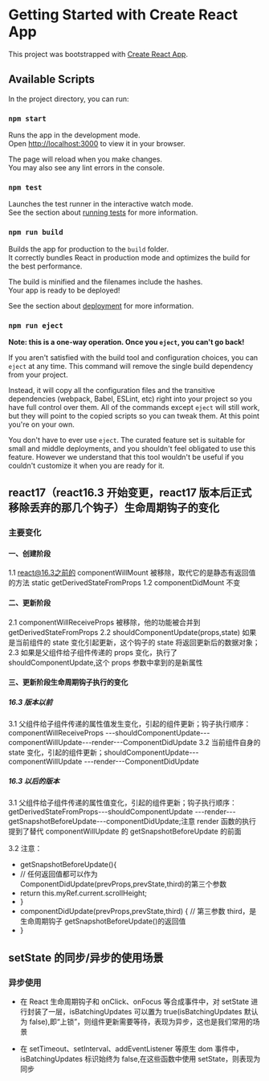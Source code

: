 # Getting Started with Create React App

This project was bootstrapped with [Create React App](https://github.com/facebook/create-react-app).

## Available Scripts

In the project directory, you can run:

### `npm start`

Runs the app in the development mode.\
Open [http://localhost:3000](http://localhost:3000) to view it in your browser.

The page will reload when you make changes.\
You may also see any lint errors in the console.

### `npm test`

Launches the test runner in the interactive watch mode.\
See the section about [running tests](https://facebook.github.io/create-react-app/docs/running-tests) for more information.

### `npm run build`

Builds the app for production to the `build` folder.\
It correctly bundles React in production mode and optimizes the build for the best performance.

The build is minified and the filenames include the hashes.\
Your app is ready to be deployed!

See the section about [deployment](https://facebook.github.io/create-react-app/docs/deployment) for more information.

### `npm run eject`

**Note: this is a one-way operation. Once you `eject`, you can't go back!**

If you aren't satisfied with the build tool and configuration choices, you can `eject` at any time. This command will remove the single build dependency from your project.

Instead, it will copy all the configuration files and the transitive dependencies (webpack, Babel, ESLint, etc) right into your project so you have full control over them. All of the commands except `eject` will still work, but they will point to the copied scripts so you can tweak them. At this point you're on your own.

You don't have to ever use `eject`. The curated feature set is suitable for small and middle deployments, and you shouldn't feel obligated to use this feature. However we understand that this tool wouldn't be useful if you couldn't customize it when you are ready for it.

## react17（react16.3 开始变更，react17 版本后正式移除丢弃的那几个钩子）生命周期钩子的变化

### 主要变化

#### 一、创建阶段

1.1 react@16.3之前的 componentWillMount 被移除，取代它的是静态有返回值的方法 static getDerivedStateFromProps
1.2 componentDidMount 不变

#### 二、更新阶段

2.1 componentWillReceiveProps 被移除，他的功能被合并到 getDerivedStateFromProps
2.2 shouldComponentUpdate(props,state) 如果是当前组件的 state 变化引起更新，这个钩子的 state 将返回更新后的数据对象；
2.3 如果是父组件给子组件传递的 props 变化，执行了 shouldComponentUpdate,这个 props 参数中拿到的是新属性

#### 三、更新阶段生命周期钩子执行的变化

##### 16.3 版本以前

3.1 父组件给子组件传递的属性值发生变化，引起的组件更新；钩子执行顺序：componentWillReceiveProps
---shouldComponentUpdate---componentWillUpdate---render---ComponentDidUpdate
3.2 当前组件自身的 state 变化，引起的组件更新；shouldComponentUpdate---componentWillUpdate
---render---ComponentDidUpdate

##### 16.3 以后的版本

3.1 父组件给子组件传递的属性值变化，引起的组件更新；钩子执行顺序：getDerivedStateFromProps---shouldComponentUpdate
---render---getSnapshotBeforeUpdate---componentDidUpdate;注意 render 函数的执行提到了替代 componentWillUpdate 的 getSnapshotBeforeUpdate 的前面

3.2 注意：

-   getSnapshotBeforeUpdate(){
-   // 任何返回值都可以作为 ComponentDidUpdate(prevProps,prevState,third)的第三个参数
-   return this.myRef.current.scrollHeight;
-   }
-   componentDidUpdate(prevProps,prevState,third) {
    // 第三参数 third，是生命周期钩子 getSnapshotBeforeUpdate()的返回值
-   }

## setState 的同步/异步的使用场景

### 异步使用

-   在 React 生命周期钩子和 onClick、onFocus 等合成事件中，对 setState 进行封装了一层，isBatchingUpdates 可以置为 true(isBatchingUpdates 默认为 false),即“上锁”，则组件更新需要等待，表现为异步，这也是我们常用的场景

-   在 setTimeout、setInterval、addEventListener 等原生 dom 事件中，isBatchingUpdates 标识始终为 false,在这些函数中使用 setState，则表现为同步
